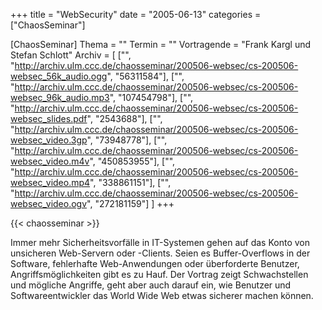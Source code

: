 +++
title = "WebSecurity"
date = "2005-06-13"
categories = ["ChaosSeminar"]

[ChaosSeminar]
Thema = ""
Termin = ""
Vortragende = "Frank Kargl und Stefan Schlott"
Archiv = [
	["", "http://archiv.ulm.ccc.de/chaosseminar/200506-websec/cs-200506-websec_56k_audio.ogg", "56311584"],
	["", "http://archiv.ulm.ccc.de/chaosseminar/200506-websec/cs-200506-websec_96k_audio.mp3", "107454798"],
	["", "http://archiv.ulm.ccc.de/chaosseminar/200506-websec/cs-200506-websec_slides.pdf", "2543688"],
	["", "http://archiv.ulm.ccc.de/chaosseminar/200506-websec/cs-200506-websec_video.3gp", "73948778"],
	["", "http://archiv.ulm.ccc.de/chaosseminar/200506-websec/cs-200506-websec_video.m4v", "450853955"],
	["", "http://archiv.ulm.ccc.de/chaosseminar/200506-websec/cs-200506-websec_video.mp4", "338861151"],
	["", "http://archiv.ulm.ccc.de/chaosseminar/200506-websec/cs-200506-websec_video.ogv", "272181159"]
	]
+++

{{< chaosseminar >}}

Immer mehr Sicherheitsvorfälle in IT-Systemen gehen auf das Konto von unsicheren Web-Servern oder -Clients. Seien es Buffer-Overflows in der Software, fehlerhafte Web-Anwendungen oder überforderte Benutzer, Angriffsmöglichkeiten gibt es zu Hauf. Der Vortrag zeigt Schwachstellen und mögliche Angriffe, geht aber auch darauf ein, wie Benutzer und Softwareentwickler das World Wide Web etwas sicherer machen können.
